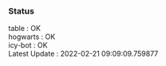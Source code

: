 ### Status


table : OK  
hogwarts : OK  
icy-bot : OK  
Latest Update : 2022-02-21 09:09:09.759877
